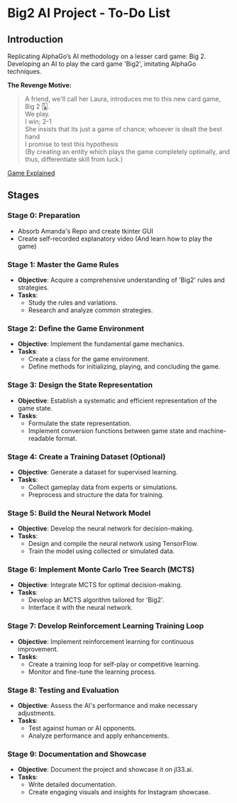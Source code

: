 # Big2 AI Project - To-Do List

## Introduction
Replicating AlphaGo’s AI methodology on a lesser card game: Big 2. Developing an AI to play the card game 'Big2', imitating AlphaGo techniques.

**The Revenge Motive:** <br>
> A friend, we'll call her Laura, introduces me to this new card game, Big 2 🃒. <br>
> We play.<br>
> I win; 2-1<br>
> She insists that its just a game of chance; whoever is dealt the best hand<br>
> I promise to test this hypothesis<br>
> (By creating an entity which plays the game completely optimally, and thus, differentiate skill from luck.)  

[Game Explained](https://youtu.be/U28DKiVQpVM)

## Stages

### Stage 0: Preparation 
- Absorb Amanda's Repo and create tkinter GUI
- Create self-recorded explanatory video (And learn how to play the game) 

### Stage 1: Master the Game Rules
- **Objective**: Acquire a comprehensive understanding of 'Big2' rules and strategies.
- **Tasks**:
  - Study the rules and variations.
  - Research and analyze common strategies.

### Stage 2: Define the Game Environment
- **Objective**: Implement the fundamental game mechanics.
- **Tasks**:
  - Create a class for the game environment.
  - Define methods for initializing, playing, and concluding the game.

### Stage 3: Design the State Representation
- **Objective**: Establish a systematic and efficient representation of the game state.
- **Tasks**:
  - Formulate the state representation.
  - Implement conversion functions between game state and machine-readable format.

### Stage 4: Create a Training Dataset (Optional)
- **Objective**: Generate a dataset for supervised learning.
- **Tasks**:
  - Collect gameplay data from experts or simulations.
  - Preprocess and structure the data for training.

### Stage 5: Build the Neural Network Model
- **Objective**: Develop the neural network for decision-making.
- **Tasks**:
  - Design and compile the neural network using TensorFlow.
  - Train the model using collected or simulated data.

### Stage 6: Implement Monte Carlo Tree Search (MCTS)
- **Objective**: Integrate MCTS for optimal decision-making.
- **Tasks**:
  - Develop an MCTS algorithm tailored for 'Big2'.
  - Interface it with the neural network.

### Stage 7: Develop Reinforcement Learning Training Loop
- **Objective**: Implement reinforcement learning for continuous improvement.
- **Tasks**:
  - Create a training loop for self-play or competitive learning.
  - Monitor and fine-tune the learning process.

### Stage 8: Testing and Evaluation
- **Objective**: Assess the AI's performance and make necessary adjustments.
- **Tasks**:
  - Test against human or AI opponents.
  - Analyze performance and apply enhancements.

### Stage 9: Documentation and Showcase
- **Objective**: Document the project and showcase it on jl33.ai.
- **Tasks**:
  - Write detailed documentation.
  - Create engaging visuals and insights for Instagram showcase.
